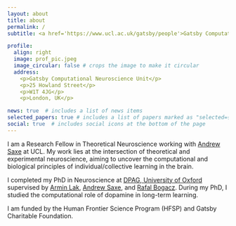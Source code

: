 ```yaml
---
layout: about
title: about
permalink: /
subtitle: <a href='https://www.ucl.ac.uk/gatsby/people'>Gatsby Computational Neuroscience Unit, University College London</a>

profile:
  align: right
  image: prof_pic.jpeg
  image_circular: false # crops the image to make it circular
  address: 
    <p>Gatsby Computational Neuroscience Unit</p>
    <p>25 Howland Street</p>
    <p>W1T 4JG</p>
    <p>London, UK</p>

news: true  # includes a list of news items
selected_papers: true # includes a list of papers marked as "selected={true}"
social: true  # includes social icons at the bottom of the page
---
```


I am a Research Fellow in Theoretical Neuroscience working with [Andrew Saxe](https://www.sainsburywellcome.org/web/people/andrew-saxe) at UCL. My work lies at the intersection of theoretical and experimental neuroscience, aiming to uncover the computational and biological principles of individual/collective learning in the brain.

I completed my PhD in Neuroscience at [DPAG, University of Oxford](https://www.dpag.ox.ac.uk/) supervised by [Armin Lak](https://www.dpag.ox.ac.uk/team/armin-lak), [Andrew Saxe](https://www.sainsburywellcome.org/web/people/andrew-saxe), and [Rafal Bogacz](https://www.mrcbndu.ox.ac.uk/people/prof-rafal-bogacz). During my PhD, I studied the computational role of dopamine in long-term learning.

I am funded by the Human Frontier Science Program (HFSP) and Gatsby Charitable Foundation.
